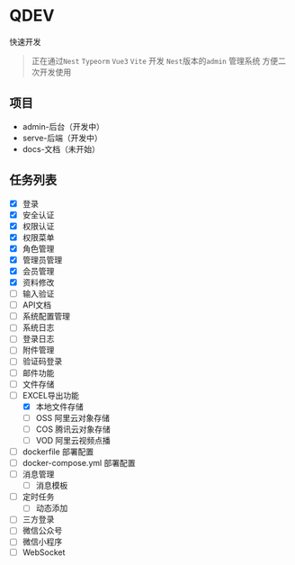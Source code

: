 # QDEV

快速开发

>正在通过`Nest` `Typeorm` `Vue3` `Vite` 开发 `Nest`版本的`admin` 管理系统 方便二次开发使用

## 项目

- admin-后台（开发中）
- serve-后端（开发中）
- docs-文档（未开始）

## 任务列表

- [x] 登录
- [x] 安全认证
- [x] 权限认证
- [x] 权限菜单
- [x] 角色管理
- [x] 管理员管理
- [x] 会员管理
- [x] 资料修改
- [ ] 输入验证
- [ ] API文档
- [ ] 系统配置管理
- [ ] 系统日志
- [ ] 登录日志
- [ ] 附件管理
- [ ] 验证码登录
- [ ] 邮件功能
- [ ] 文件存储
- [ ] EXCEL导出功能
  - [x] 本地文件存储
  - [ ] OSS 阿里云对象存储
  - [ ] COS 腾讯云对象存储
  - [ ] VOD 阿里云视频点播
- [ ] dockerfile 部署配置
- [ ] docker-compose.yml 部署配置
- [ ] 消息管理
  - [ ] 消息模板
- [ ] 定时任务
  - [ ] 动态添加
- [ ] 三方登录
- [ ] 微信公众号
- [ ] 微信小程序
- [ ] WebSocket
